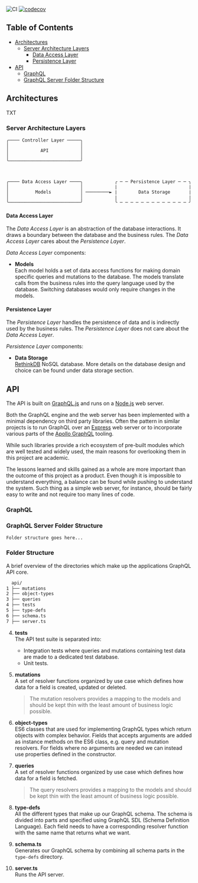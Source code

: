 ![CI](https://github.com/taleldayekh/fair-share/workflows/CI/badge.svg) [![codecov](https://codecov.io/gh/taleldayekh/fair-share/branch/master/graph/badge.svg)](https://codecov.io/gh/taleldayekh/fair-share)

## Table of Contents

- [Architectures](#architectures)
  - [Server Architecture Layers](#server-architecture-layers)
      - [Data Access Layer](#data-access-layer)
      - [Persistence Layer](#persistence-layer)
- [API](#api)
  - [GraphQL](#graphql)
  - [GraphQL Server Folder Structure](#graphql-server-folder-structure)

## Architectures

TXT

### Server Architecture Layers

```
╭──── Controller Layer ─────╮
│                           │
│            API            │
│                           │
╰───────────────────────────╯



╭──── Data Access Layer ────╮            ╭ ─ ─ Persistence Layer ─ ─ ╮
│                           │            ∣                           ∣
│          Models           │ ─────────► ∣        Data Storage       ∣
│                           │            ∣                           ∣
╰───────────────────────────╯            ╰ ─ ─ ─ ─ ─ ─ ─ ─ ─ ─ ─ ─ ─ ╯
```

#### Data Access Layer

The _*Data Access Layer*_ is an abstraction of the database interactions. It draws a boundary between the database and the business rules. The _*Data Access Layer*_ cares about the _*Persistence Layer*_.

_*Data Access Layer*_ components:

- **Models**  
  Each model holds a set of data access functions for making domain specific queries and mutations to the database. The models translate calls from the business rules into the query language used by the database. Switching databases would only require changes in the models.

#### Persistence Layer

The _*Persistence Layer*_ handles the persistence of data and is indirectly used by the business rules. The _*Persistence Layer*_ does not care about the _*Data Access Layer*_.

_*Persistence Layer*_ components:

- **Data Storage**  
  [RethinkDB](https://rethinkdb.com/) NoSQL database. More details on the database design and choice can be found under data storage section.

## API

The API is built on [GraphQL.js](https://graphql.org/graphql-js) and runs on a [Node.js](https://nodejs.org/api/https.html) web server.

Both the GraphQL engine and the web server has been implemented with a minimal dependency on third party libraries. Often the pattern in similar projects is to run GraphQL over an [Express](https://expressjs.com) web server or to incorporate various parts of the [Apollo GraphQL](https://www.apollographql.com/docs/) tooling.

While such libraries provide a rich ecosystem of pre-built modules which are well tested and widely used, the main reasons for overlooking them in this project are academic.

The lessons learned and skills gained as a whole are more important than the outcome of this project as a product. Even though it is impossible to understand everything, a balance can be found while pushing to understand the system. Such thing as a simple web server, for instance, should be fairly easy to write and not require too many lines of code.

### GraphQL

### GraphQL Server Folder Structure

```
Folder structure goes here...
```










<!-- ! CONTINUE FROM HERE ! -->

### Folder Structure

A brief overview of the directories which make up the applications GraphQL API core.

```sh
  api/
1 ├── mutations
2 ├── object-types
3 ├── queries
4 ├── tests
5 ├── type-defs
6 ├── schema.ts
7 ├── server.ts
```

4. **tests**  
   The API test suite is separated into:

   - Integration tests where queries and mutations containing test data are made to a dedicated test database.
   - Unit tests.

1. **mutations**  
   A set of resolver functions organized by use case which defines how data for a field is created, updated or deleted.

   > The mutation resolvers provides a mapping to the models and should be kept thin with the least amount of business logic possible.

1. **object-types**  
   ES6 classes that are used for implementing GraphQL types which return objects with complex behavior. Fields that accepts arguments are added as instance methods on the ES6 class, e.g. query and mutation resolvers. For fields where no arguments are needed we can instead use properties defined in the constructor.

1. **queries**  
   A set of resolver functions organized by use case which defines how data for a field is fetched.

   > The query resolvers provides a mapping to the models and should be kept thin with the least amount of business logic possible.

1. **type-defs**  
   All the different types that make up our GraphQL schema. The schema is divided into parts and specified using GraphQL SDL (Schema Definition Language). Each field needs to have a corresponding resolver function with the same name that returns what we want.

1. **schema.ts**  
   Generates our GraphQL schema by combining all schema parts in the `type-defs` directory.

1. **server.ts**  
   Runs the API server.
